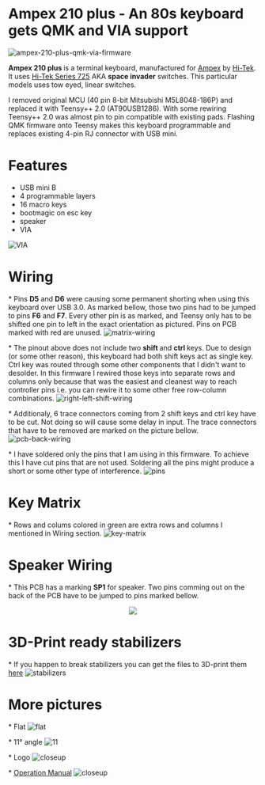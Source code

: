 
# <b> Ampex 210 plus </b> - An 80s keyboard gets QMK and VIA support 

![ampex-210-plus-qmk-via-firmware](https://github.com/vuckale/ampex-210-plus-qmk-via-firmware/blob/main/overview.png?raw=true)

<!--*A short description of the keyboard/project*-->
<b> Ampex 210 plus </b> is a terminal keyboard, manufactured for [Ampex](https://en.wikipedia.org/wiki/Ampex) by [Hi-Tek](https://deskthority.net/wiki/Hi-Tek_Corporation). It uses [Hi-Tek Series 725](https://deskthority.net/wiki/Hi-Tek_Series_725) AKA <b> space invader</b> switches. This particular models uses tow eyed, linear switches.

I removed original MCU (40 pin 8-bit Mitsubishi M5L8048-186P) and replaced it with Teensy++ 2.0 (AT90USB1286). With some rewiring Teensy++ 2.0 was almost pin to pin compatible with existing pads. Flashing QMK firmware onto Teensy makes this keyboard programmable and replaces existing 4-pin RJ connector with USB mini.

# Features

* USB mini B
* 4 programmable layers
* 16 macro keys
* bootmagic on esc key
* speaker
* VIA

![VIA](https://github.com/vuckale/ampex-210-plus-qmk-via-firmware/blob/main/docs/VIA.png?raw=true)

# Wiring
&ast; Pins <b>D5</b> and <b>D6</b> were causing some permanent shorting when using this keyboard over USB 3.0. As marked bellow, those two pins had to be jumped to pins <b>F6</b> and <b>F7</b>. Every other pin is as marked, and Teensy only has to be shifted one pin to left in the exact orientation as pictured. Pins on PCB marked with red are unused.
![matrix-wiring](https://github.com/vuckale/ampex-210-plus-qmk-via-firmware/blob/main/docs/wiring.png?raw=true)

&ast; The pinout above does not include two <b> shift </b> and <b> ctrl </b> keys. Due to design (or some other reason), this keyboard had both shift keys act as single key. Ctrl key was routed through some other components that I didn't want to desolder. In this firmware I rewired those keys into separate rows and columns only because that was the easiest and cleanest way to reach controller pins i.e. you can rewire it to some other free row-column combinations. 
![right-left-shift-wiring](https://github.com/vuckale/ampex-210-plus-qmk-via-firmware/blob/main/docs/custom-wiring.png?raw=true)

&ast; Additionaly, 6 trace connectors coming from 2 shift keys and ctrl key have to be cut. Not doing so will cause some delay in input. The trace connectors that have to be removed are marked on the picture bellow.
![pcb-back-wiring](https://github.com/vuckale/ampex-210-plus-qmk-via-firmware/blob/main/docs/pcb-back-custom-wiring.png?raw=true)

&ast; I have soldered only the pins that I am using in this firmware. To achieve this I have cut pins that are not used. Soldering all the pins might produce a short or some other type of interference. 
![pins](https://github.com/vuckale/ampex-210-plus-qmk-via-firmware/blob/main/docs/pins.png?raw=true)

# Key Matrix
&ast; Rows and colums colored in green are extra rows and columns I mentioned in Wiring section.
![key-matrix](https://github.com/vuckale/ampex-210-plus-qmk-via-firmware/blob/main/docs/matrix.png?raw=true)
# Speaker Wiring
&ast; This PCB has a marking <b>SP1</b> for speaker. Two pins comming out on the back of the PCB have to be jumped to pins marked bellow.
<p align="center">
  <img src="https://github.com/vuckale/ampex-210-plus-qmk-via-firmware/blob/main/docs/speaker-wiring.png?raw=true" />
</p>

# 3D-Print ready stabilizers
&ast; If you happen to break stabilizers you can get the files to 3D-print them [here](https://github.com/vuckale/ampex-210-plus-qmk-via-firmware/blob/main/stabilizers_stl/) 
![stabilizers](https://github.com/vuckale/ampex-210-plus-qmk-via-firmware/blob/main/stabilizers_stl/ampex_210_plus_stabilizer_stl.gif?raw=true)

# More pictures
&ast; Flat
![flat](https://github.com/vuckale/ampex-210-plus-qmk-via-firmware/blob/main/docs/flat.png?raw=true)

&ast; 11° angle
![11](https://github.com/vuckale/ampex-210-plus-qmk-via-firmware/blob/main/docs/11.png?raw=true)

&ast; Logo
![closeup](https://github.com/vuckale/ampex-210-plus-qmk-via-firmware/blob/main/docs/closeup.png?raw=true)

&ast; [Operation Manual](https://archive.org/details/bitsavers_ampextermiperatingManualApr84_11028631/mode/2up)
![closeup](https://github.com/vuckale/ampex-210-plus-qmk-via-firmware/blob/main/docs/handbook-overview-terminal.png?raw=true)

<!--* Keyboard Maintainer: [vuckale](https://github.com/yourusername)
* Hardware Supported: Teensy++ 2.0 USB based microcontroller
* Hardware Availability: *Links to where you can find this hardware*-->

<!--Make example for this keyboard (after setting up your build environment):

    make compaq-mx-11800:default

Flashing example for this keyboard:i

    make compaq-mx-11800:default:flash

or for VIA support:
    
    make compaq-mx-11800:via:flash

<!--See the [build environment setup](https://docs.qmk.fm/#/getting_started_build_tools) and the [make instructions](https://docs.qmk.fm/#/getting_started_make_guide) for more information. Brand new to QMK? Start with our [Complete Newbs Guide](https://docs.qmk.fm/#/newbs).-->
